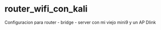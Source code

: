 # router_wifi_con_kali
Configuracion para router - bridge - server con mi viejo mini9 y un AP Dlink
